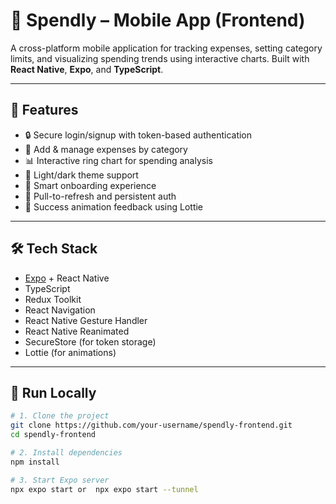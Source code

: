 # 📱 Spendly – Mobile App (Frontend)

A cross-platform mobile application for tracking expenses, setting category limits, and visualizing spending trends using interactive charts. Built with **React Native**, **Expo**, and **TypeScript**.

---

## 🚀 Features

- 🔒 Secure login/signup with token-based authentication
- 🧾 Add & manage expenses by category
- 📊 Interactive ring chart for spending analysis
- 🌙 Light/dark theme support
- 🧠 Smart onboarding experience
- 🔁 Pull-to-refresh and persistent auth
- 🎉 Success animation feedback using Lottie

---

## 🛠️ Tech Stack

- [Expo](https://expo.dev/) + React Native
- TypeScript
- Redux Toolkit
- React Navigation
- React Native Gesture Handler
- React Native Reanimated
- SecureStore (for token storage)
- Lottie (for animations)

---

## 📲 Run Locally

```bash
# 1. Clone the project
git clone https://github.com/your-username/spendly-frontend.git
cd spendly-frontend

# 2. Install dependencies
npm install

# 3. Start Expo server
npx expo start or  npx expo start --tunnel
